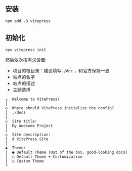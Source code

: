## 安装
```shell
npm add -D vitepress
```

## 初始化
```shell
npx vitepress init
```
然后依次按需求设置:
- 项目的根目录：建议填写`./doc` ，和官方保持一致  
- 站点的名字
- 站点的描述
- 主题选择 

```
┌  Welcome to VitePress!
│
◇  Where should VitePress initialize the config?
│  ./docs
│
◇  Site title:
│  My Awesome Project
│
◇  Site description:
│  A VitePress Site
│
◆  Theme:
│  ● Default Theme (Out of the box, good-looking docs)
│  ○ Default Theme + Customization
│  ○ Custom Theme
└
```